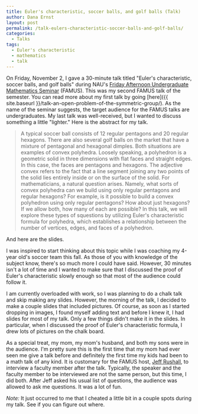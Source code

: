 ```yaml
---
title: Euler's characteristic, soccer balls, and golf balls (Talk)
author: Dana Ernst
layout: post
permalink: /talk-eulers-characteristic-soccer-balls-and-golf-balls/
categories:
  - Talks
tags:
  - Euler's characteristic
  - mathematics
  - talk
---
```


On Friday, November 2, I gave a 30-minute talk titled "Euler's characteristic, soccer balls, and golf balls" during NAU's [Friday Afternoon Undergraduate Mathematics Seminar](http://naumathstat.github.io/seminars/famus/) (FAMUS). This was my second FAMUS talk of the semester. You can read more about my first talk by going [here]({{ site.baseurl }}/talk-an-open-problem-of-the-symmetric-group/). As the name of the seminar suggests, the target audience for the FAMUS talks are undergraduates. My last talk was well-received, but I wanted to discuss something a little "lighter." Here is the abstract for my talk.

> A typical soccer ball consists of 12 regular pentagons and 20 regular hexagons. There are also several golf balls on the market that have a mixture of pentagonal and hexagonal dimples. Both situations are examples of convex polyhedra. Loosely speaking, a polyhedron is a geometric solid in three dimensions with flat faces and straight edges. In this case, the faces are pentagons and hexagons. The adjective convex refers to the fact that a line segment joining any two points of the solid lies entirely inside or on the surface of the solid. For mathematicians, a natural question arises. Namely, what sorts of convex polyhedra can we build using only regular pentagons and regular hexagons? For example, is it possible to build a convex polyhedron using only regular pentagons? How about just hexagons? If we allow both, how many of each are possible? In this talk, we will explore these types of squestions by utilizing Euler's characteristic formula for polyhedra, which establishes a relationship between the number of vertices, edges, and faces of a polyhedron.

And here are the slides.

<div>
<script async class="speakerdeck-embed" data-id="5095912cf4b495000204c38a" data-ratio="1.3333333333333333" src="//speakerdeck.com/assets/embed.js"></script>
</div>

I was inspired to start thinking about this topic while I was coaching my 4-year old's soccer team this fall. As those of you with knowledge of the subject know, there's so much more I could have said. However, 30 minutes isn't a lot of time and I wanted to make sure that I discussed the proof of Euler's characteristic slowly enough so that most of the audience could follow it.

I am currently overloaded with work, so I was planning to do a chalk talk and skip making any slides. However, the morning of the talk, I decided to make a couple slides that included pictures. Of course, as soon as I started dropping in images, I found myself adding text and before I knew it, I had slides for most of my talk. Only a few things didn't make it in the slides. In particular, when I discussed the proof of Euler's characteristic formula, I drew lots of pictures on the chalk board.

As a special treat, my mom, my mom's husband, and both my sons were in the audience. I'm pretty sure this is the first time that my mom had ever seen me give a talk before and definitely the first time my kids had been to a math talk of any kind. It is customary for the FAMUS host, [Jeff Rushall](https://nau.edu/CEFNS/NatSci/Math/Directory-Full-Time/Rushall-Jeff/), to interview a faculty member after the talk. Typically, the speaker and the faculty member to be interviewed are not the same person, but this time, I did both. After Jeff asked his usual list of questions, the audience was allowed to ask me questions. It was a lot of fun.

*Note:* It just occurred to me that I cheated a little bit in a couple spots during my talk. See if you can figure out where.﻿
